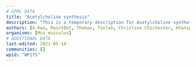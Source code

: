 ```yaml
---
# GPML DATA
title: "Acetylcholine synthesis"
description: "This is a temporary description for Acetylcholine synthesis"
authors: [A.Kwa, MaintBot, Thomas, Toxlab, Christine Chichester, Khanspers, Mkutmon, Eweitz]
organisms: [Mus musculus]
# ADDITIONAL DATA
last-edited: 2021-05-14
communities: []
wpid: "WP175"
---
```

